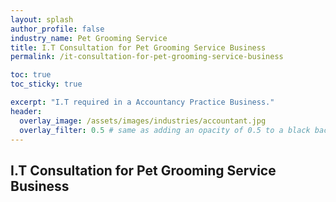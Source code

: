 ```yaml
---
layout: splash 
author_profile: false 
industry_name: Pet Grooming Service
title: I.T Consultation for Pet Grooming Service Business
permalink: /it-consultation-for-pet-grooming-service-business

toc: true
toc_sticky: true

excerpt: "I.T required in a Accountancy Practice Business."
header:
  overlay_image: /assets/images/industries/accountant.jpg
  overlay_filter: 0.5 # same as adding an opacity of 0.5 to a black background
---
```


## I.T Consultation for Pet Grooming Service Business